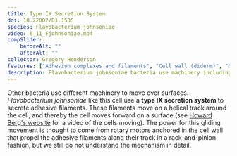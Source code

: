 ```yaml
---
title: Type IX Secretion System
doi: 10.22002/D1.1535
species: Flavobacterium johnsoniae
video: 6_11_Fjohnsoniae.mp4
compSlider:
    beforeAlt: ""
    afterAlt: ""
collector: Gregory Henderson
features: ["Adhesion complexes and filaments", "Cell wall (diderm)", "Membrane (inner)", "Membrane (outer)", "Ribosomes", "Storage granules", "Unidentified structures"]
description: Flavobacterium johnsoniae bacteria use machinery including a type IX secretion system, a periplasmic track, and surface adhesins to glide across surfaces
---
```


Other bacteria use different machinery to move over surfaces. *Flavobacterium johnsoniae* like this cell use a **type IX secretion system** to secrete adhesive filaments. These filaments move on a helical track around the cell, and thereby the cell moves forward on a surface (see [Howard Berg's website](http://www.rowland.harvard.edu/labs/bacteria/movies/flavobacterium.php) for a video of the cells moving). The power for this gliding movement is thought to come from rotary motors anchored in the cell wall that propel the adhesive filaments along their track in a rack-and-pinion fashion, but we still do not understand the mechanism in detail.


